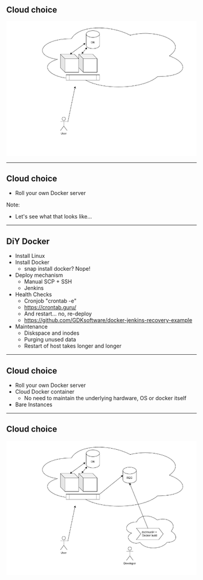 ## Cloud choice

![Basic layout](/images/network-1.png)

---

## Cloud choice

* Roll your own Docker server <!-- .element: class="fragment" -->


Note:
* Let's see what that looks like...

---

## DiY Docker

* Install Linux <!-- .element: class="fragment" -->
* Install Docker <!-- .element: class="fragment" -->
  - snap install docker? Nope! <!-- .element: class="fragment" -->
* Deploy mechanism <!-- .element: class="fragment" -->
  - Manual SCP + SSH <!-- .element: class="fragment" -->
  - Jenkins <!-- .element: class="fragment" -->
* Health Checks <!-- .element: class="fragment" -->
  - Cronjob "crontab -e" <!-- .element: class="fragment" -->
  - https://crontab.guru/ <!-- .element: class="fragment" -->
  - And restart... no, re-deploy <!-- .element: class="fragment" -->
  - https://github.com/GDKsoftware/docker-jenkins-recovery-example <!-- .element: class="fragment" -->
* Maintenance <!-- .element: class="fragment" -->
  - Diskspace and inodes <!-- .element: class="fragment" -->
  - Purging unused data <!-- .element: class="fragment" -->
  - Restart of host takes longer and longer <!-- .element: class="fragment" -->

---

## Cloud choice

* Roll your own Docker server
* Cloud Docker container <!-- .element: class="fragment" -->
  - No need to maintain the underlying hardware, OS or docker itself <!-- .element: class="fragment" -->
* Bare Instances <!-- .element: class="fragment" -->

---

## Cloud choice

![Layout with builder](/images/network-2.png)
